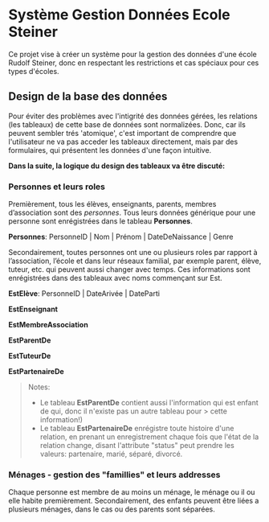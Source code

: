 # Système Gestion Données Ecole Steiner

Ce projet vise à créer un système pour la gestion des données d'une école Rudolf Steiner, donc en respectant les restrictions et cas spéciaux pour ces types d'écoles.

## Design de la base des données
Pour éviter des problèmes avec l'intigrité des données gérées, les relations (les tableaux) de cette base de données sont normalizées. Donc, car ils peuvent sembler trés 'atomique', c'est important de comprendre que l'utilisateur ne va pas acceder les tableaux directement, mais par des formulaires, qui présentent les données d'une façon intuitive.

**Dans la suite, la logique du design des tableaux va être discuté:**

### Personnes et leurs roles

Premièrement, tous les élèves, enseignants, parents, membres d’association sont des _personnes_. Tous leurs données générique pour une personne sont enrégistrées dans le tableau **Personnes**. 

  **Personnes**: PersonneID | Nom | Prénom | DateDeNaissance | Genre

Secondairement, toutes personnes ont une ou plusieurs roles par rapport à l’association, l’école et dans leur réseaux familial, par exemple parent, élève, tuteur, etc. qui peuvent aussi changer avec temps. Ces informations sont enrégistrées dans des tableaux avec noms commençant sur Est<Role>. 

 **EstElève**: PersonneID | DateArivée | DateParti 
 
 **EstEnseignant** 
 
 **EstMembreAssociation** 
 
 **EstParentDe**
 
 **EstTuteurDe**
 
 **EstPartenaireDe**

> Notes: 
> - Le tableau **EstParentDe** contient aussi l'information qui est enfant de qui, donc il n'existe pas un autre tableau pour > cette information!)
> - Le tableau **EstPartenaireDe** enrégistre toute histoire d'une relation, en prenant un enregistrement chaque fois que l'état de la relation change, disant l'attribute "status" peut prendre les valeurs: partenaire, marié, séparé, divorcé.

### Ménages - gestion des "famillies" et leurs addresses
Chaque personne est membre de au moins un ménage, le ménage ou il ou elle habite premièrement. Secondairement, des enfants peuvent être liées a plusieurs ménages, dans le cas ou des parents sont séparées. 






